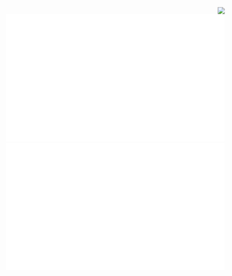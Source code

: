 <picture>
  <img align='right' src="https://github-readme-activity-graph.vercel.app/graph?username=RainCmd&hide_border=true&hide_title=true&bg_color=0000&color=0000&line=07ff&area=true&area_color=07ff&point=0000&days=90">
</picture>

<div align='center'>
  <picture>
    <source media="(prefers-color-scheme: dark)" srcset="https://github.com/RainCmd/RainCmd/blob/main/generated/overview-dark.svg">
    <source media="(prefers-color-scheme: light)" srcset="https://github.com/RainCmd/RainCmd/blob/main/generated/overview.svg">
    <img src="https://github.com/RainCmd/RainCmd/blob/main/generated/overview.svg">
  </picture>
  <picture>
    <source media="(prefers-color-scheme: dark)" srcset="https://github.com/RainCmd/RainCmd/blob/main/generated/languages-dark.svg">
    <source media="(prefers-color-scheme: light)" srcset="https://github.com/RainCmd/RainCmd/blob/main/generated/languages.svg">
    <img src="https://github.com/RainCmd/RainCmd/blob/main/generated/languages.svg">
  </picture>
</div>
  
